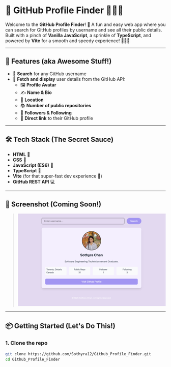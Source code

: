 # 💖 GitHub Profile Finder 🕵️‍♂️✨

Welcome to the **GitHub Profile Finder**! 🌟 A fun and easy web app where you can search for GitHub profiles by username and see all their public details. Built with a pinch of **Vanilla JavaScript**, a sprinkle of **TypeScript**, and powered by **Vite** for a smooth and speedy experience! 🧑‍💻🌈

---

## 🚀 Features (aka Awesome Stuff!)

- 🌸 **Search** for any GitHub username
- 🌼 **Fetch and display** user details from the GitHub API:
  - 🖼️ **Profile Avatar**
  - ✍️ **Name & Bio**
  - 📍 **Location**
  - 📚 **Number of public repositories**
  - 👥 **Followers & Following**
  - 🔗 **Direct link** to their GitHub profile

---

## 🛠 Tech Stack (The Secret Sauce)

- **HTML** 🍞
- **CSS** 🎨
- **JavaScript (ES6)** 🍓
- **TypeScript** 🍋
- **Vite** (for that super-fast dev experience 🚀)
- **GitHub REST API** 💻

---

## 📸 Screenshot (Coming Soon!)

> _![alt text](<Screenshot 2025-04-26 at 8.34.53 in the evening.png>)_

---

## 📦 Getting Started (Let's Do This!)

### 1. Clone the repo

```bash
git clone https://github.com/Sothyra12/Github_Profile_Finder.git
cd Github_Profile_Finder